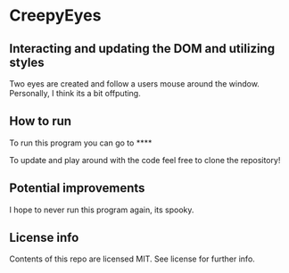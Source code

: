 # CreepyEyes
## Interacting and updating the DOM and utilizing styles
Two eyes are created and follow a users mouse around the window. Personally, I think its a bit offputing. 

## How to run 
To run this program you can go to ****

To update and play around with the code feel free to clone the repository!

## Potential improvements 
I hope to never run this program again, its spooky. 

## License info
Contents of this repo are licensed MIT. See license for further info. 